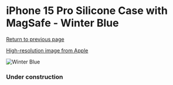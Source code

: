 # iPhone 15 Pro Silicone Case with MagSafe - Winter Blue

[Return to previous page](/iphone_15)

[High-resolution image from Apple](https://store.storeimages.cdn-apple.com/8756/as-images.apple.com/is/MT1L3?wid=4500&hei=4500&fmt=png)

<div style="width: 384px"><img src="/everypreview/MT1L3.png" alt="Winter Blue"></div>

### Under construction
